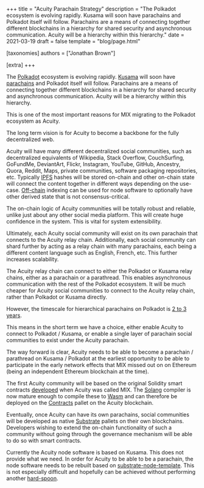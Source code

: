 +++
title = "Acuity Parachain Strategy"
description = "The Polkadot ecosystem is evolving rapidly. Kusama will soon have parachains and Polkadot itself will follow. Parachains are a means of connecting together different blockchains in a hierarchy for shared security and asynchronous communication. Acuity will be a hierarchy within this hierarchy."
date = 2021-03-19
draft = false
template = "blog/page.html"

[taxonomies]
authors = ["Jonathan Brown"]

[extra]
+++

<p>The <a target="_blank" href="https://polkadot.network/">Polkadot</a> ecosystem is evolving rapidly. <a target="_blank" href="https://kusama.network/">Kusama</a> will soon have <a target="_blank" href="https://wiki.polkadot.network/docs/en/learn-parachains">parachains</a> and Polkadot itself will follow. Parachains are a means of connecting together different blockchains in a hierarchy for shared security and asynchronous communication. Acuity will be a hierarchy within this hierarchy.</p>
<p>This is one of the most important reasons for MIX migrating to the Polkadot ecosystem as Acuity.</p>
<p>The long term vision is for Acuity to become a backbone for the fully decentralized web.</p>
<p>Acuity will have many different decentralized social communities, such as decentralized equivalents of Wikipedia, Stack Overflow, CouchSurfing, GoFundMe, DeviantArt, Flickr, Instagram, YouTube, GitHub, Ancestry, Quora, Reddit, Maps, private communities, software packaging repositories, etc. Typically <a target="_blank" href="https://ipfs.io/">IPFS</a> hashes will be stored on-chain and other on-chain state will connect the content together in different ways depending on the use-case. <a target="_blank" href="https://www.parity.io/substrate-off-chain-workers-secure-and-efficient-computing-intensive-tasks/">Off-chain</a> indexing can be used for node software to optionally have other derived state that is not consensus-critical.</p>
<p>The on-chain logic of Acuity communities will be totally robust and reliable, unlike just about any other social media platform. This will create huge confidence in the system. This is vital for system extensibility.</p>
<p>Ultimately, each Acuity social community will exist on its own parachain that connects to the Acuity relay chain. Additionally, each social community can shard further by acting as a relay chain with many parachains, each being a different content language such as English, French, etc. This further increases scalability.</p>
<p>The Acuity relay chain can connect to either the Polkadot or Kusama relay chains, either as a parachain or a parathread. This enables asynchronous communication with the rest of the Polkadot ecosystem. It will be much cheaper for Acuity social communities to connect to the Acuity relay chain, rather than Polkadot or Kusama directly.</p>
<p>However, the timescale for hierarchical parachains on Polkadot is <a target="_blank" href="https://www.youtube.com/watch?v=Yomudj2BCEo&t=1882s">2 to 3 years</a>.</p>
<p>This means in the short term we have a choice, either enable Acuity to connect to Polkadot / Kusama, or enable a single layer of parachain social communities to exist under the Acuity parachain.</p>
<p>The way forward is clear, Acuity needs to be able to become a parachain / parathread on Kusama / Polkadot at the earliest opportunity to be able to participate in the early network effects that MIX missed out on on Ethereum (being an independent Ethereum blockchain at the time).</p>
<p>The first Acuity community will be based on the original Solidity smart contracts <a target="_blank" href="https://github.com/acuity-social/acuity-contracts">developed</a> when Acuity was called MIX. The <a target="_blank" href="https://github.com/hyperledger-labs/solang">Solang</a> compiler is now mature enough to compile these to <a target="_blank" href="https://en.wikipedia.org/wiki/WebAssembly">Wasm</a> and can therefore be deployed on the <a target="_blank" href="https://www.substrate.io/kb/smart-contracts/contracts-pallet">Contracts</a> pallet on the Acuity blockchain.</p>
<p>Eventually, once Acuity can have its own parachains, social communities will be developed as native <a target="_blank" href="https://www.substrate.io/">Substrate</a> pallets on their own blockchains. Developers wishing to extend the on-chain functionality of such a community without going through the governance mechanism will be able to do so with smart contracts.</p>
<p>Currently the Acuity node software is based on Kusama. This does not provide what we need. In order for Acuity to be able to be a parachain, the node software needs to be rebuilt based on <a target="_blank" href="https://github.com/substrate-developer-hub/substrate-node-template">substrate-node-template</a>. This is not especially difficult and hopefully can be achieved without performing another <a target="_blank" href="https://wiki.polkadot.network/docs/glossary#hard-spoon">hard-spoon</a>.</p>
